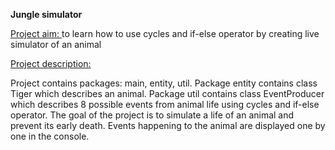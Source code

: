 **Jungle simulator**

<ins> Project aim: </ins> to learn how to use cycles and if-else operator by creating live simulator of an animal

<ins> Project description:</ins>

Project contains packages: main, entity, util. Package entity contains class Tiger which describes an animal.
Package util contains class EventProducer which describes 8 possible events from animal life using cycles and if-else operator.
The goal of the project is to simulate a life of an animal and prevent its early death. Events happening to the animal are displayed one by one in the console.
